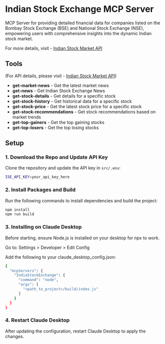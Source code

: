 # Indian Stock Exchange MCP Server

MCP Server for providing detailed financial data for companies listed on the Bombay Stock Exchange (BSE) and National Stock Exchange (NSE), empowering users with comprehensive insights into the dynamic Indian stock market.

For more details, visit - [Indian Stock Market API](https://indianapi.in/indian-stock-market)

## Tools

(For API details, please visit - [Indian Stock Market API](https://indianapi.in/indian-stock-market))

- **get-market-news** - Get the latest market news  
- **get-news** - Get Indian Stock Exchange News  
- **get-stock-details** - Get details for a specific stock  
- **get-stock-history** - Get historical data for a specific stock  
- **get-stock-price** - Get the latest stock price for a specific stock  
- **get-stock-recommendations** - Get stock recommendations based on market trends  
- **get-top-gainers** - Get the top gaining stocks  
- **get-top-losers** - Get the top losing stocks  

## Setup

### 1. Download the Repo and Update API Key
Clone the repository and update the API key in `src/.env`:

```sh
ISE_API_KEY=your_api_key_here
```
### 2. Install Packages and Build
Run the following commands to install dependencies and build the project:

```sh
npm install
npm run build
```

### 3. Installing on Claude Desktop
Before starting, ensure Node.js is installed on your desktop for npx to work.

Go to: Settings > Developer > Edit Config

Add the following to your claude_desktop_config.json:

```sh
{
  "mcpServers": {
    "IndiaStockExchange": {
      "command": "node",
      "args": [
        "<path_to_project>/build/index.js"
      ]
    }
  }
}
```

### 4. Restart Claude Desktop
After updating the configuration, restart Claude Desktop to apply the changes.

